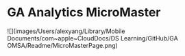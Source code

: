 # GA Analytics MicroMaster

![](images/Users/alexyang/Library/Mobile Documents/com~apple~CloudDocs/DS Learning/GitHub/GA OMSA/Readme/MicroMasterPage.png)
